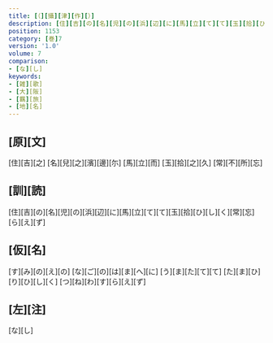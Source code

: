 ```yaml
---
title: [（][攝][津][作][）]
description: [住][吉][の][名][児][の][浜][辺][に][馬][立][て][て][玉][拾][ひ][し][く][常][忘][ら][え][ず]
position: 1153
category: [巻]7
version: '1.0'
volume: 7
comparison:
- [な][し]
keywords:
- [雑][歌]
- [大][阪]
- [羈][旅]
- [地][名]
---
```


## [原][文]

[住][吉][之] [名][兒][之][濱][邊][尓] [馬][立][而] [玉][拾][之][久] [常][不][所][忘]

## [訓][読]

[住][吉][の][名][児][の][浜][辺][に][馬][立][て][て][玉][拾][ひ][し][く][常][忘][ら][え][ず]

## [仮][名]

[す][み][の][え][の] [な][ご][の][は][ま][へ][に] [う][ま][た][て][て] [た][ま][ひ][り][ひ][し][く] [つ][ね][わ][す][ら][え][ず]

## [左][注]

[な][し]
